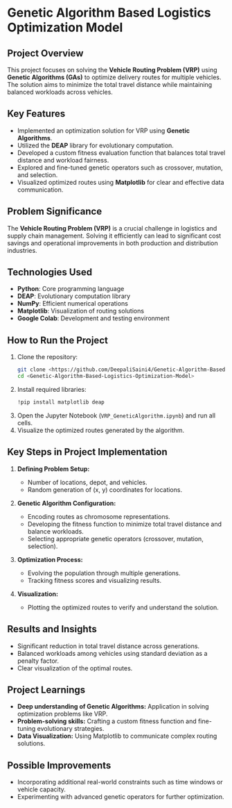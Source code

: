 # Genetic Algorithm Based Logistics Optimization Model

## Project Overview
This project focuses on solving the **Vehicle Routing Problem (VRP)** using **Genetic Algorithms (GAs)** to optimize delivery routes for multiple vehicles. The solution aims to minimize the total travel distance while maintaining balanced workloads across vehicles.

## Key Features
- Implemented an optimization solution for VRP using **Genetic Algorithms**.
- Utilized the **DEAP** library for evolutionary computation.
- Developed a custom fitness evaluation function that balances total travel distance and workload fairness.
- Explored and fine-tuned genetic operators such as crossover, mutation, and selection.
- Visualized optimized routes using **Matplotlib** for clear and effective data communication.

## Problem Significance
The **Vehicle Routing Problem (VRP)** is a crucial challenge in logistics and supply chain management. Solving it efficiently can lead to significant cost savings and operational improvements in both production and distribution industries.

## Technologies Used
- **Python**: Core programming language
- **DEAP**: Evolutionary computation library
- **NumPy**: Efficient numerical operations
- **Matplotlib**: Visualization of routing solutions
- **Google Colab**: Development and testing environment

## How to Run the Project
1. Clone the repository:
   ```bash
   git clone <https://github.com/DeepaliSaini4/Genetic-Algorithm-Based-Logistics-Optimization-Model.git>
   cd <Genetic-Algorithm-Based-Logistics-Optimization-Model>
   ```
2. Install required libraries:
   ```bash
   !pip install matplotlib deap
   ```
3. Open the Jupyter Notebook (`VRP_GeneticAlgorithm.ipynb`) and run all cells.
4. Visualize the optimized routes generated by the algorithm.

## Key Steps in Project Implementation
1. **Defining Problem Setup:**
   - Number of locations, depot, and vehicles.
   - Random generation of (x, y) coordinates for locations.

2. **Genetic Algorithm Configuration:**
   - Encoding routes as chromosome representations.
   - Developing the fitness function to minimize total travel distance and balance workloads.
   - Selecting appropriate genetic operators (crossover, mutation, selection).

3. **Optimization Process:**
   - Evolving the population through multiple generations.
   - Tracking fitness scores and visualizing results.

4. **Visualization:**
   - Plotting the optimized routes to verify and understand the solution.

## Results and Insights
- Significant reduction in total travel distance across generations.
- Balanced workloads among vehicles using standard deviation as a penalty factor.
- Clear visualization of the optimal routes.

## Project Learnings
- **Deep understanding of Genetic Algorithms:** Application in solving optimization problems like VRP.
- **Problem-solving skills:** Crafting a custom fitness function and fine-tuning evolutionary strategies.
- **Data Visualization:** Using Matplotlib to communicate complex routing solutions.

## Possible Improvements
- Incorporating additional real-world constraints such as time windows or vehicle capacity.
- Experimenting with advanced genetic operators for further optimization.



